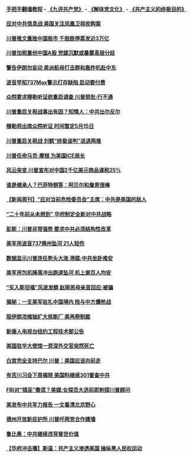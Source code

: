 #### [手把手翻墙教程](https://github.com/gfw-breaker/guides/wiki) -  [《九评共产党》](https://github.com/gfw-breaker/9ping.md?t=05062137) - [《解体党文化》](https://github.com/gfw-breaker/jtdwh.md?t=05062137) - [《共产主义的终极目的》](https://github.com/gfw-breaker/gczydzjmd.md?t=05062137)

#### [应对中共信息战 美国关注凤凰卫视收购案](../pages/prog203/a102572201.md?t=05062137) 

#### [川普推文重挫中国股市 千股跌停蒸发近3万亿](../pages/prog203/a102571937.md?t=05062137) 

#### [川普加税重创中国A股 党媒沉默或暴露高层分歧](../pages/prog203/a102571777.md?t=05062137) 

#### [警告伊朗勿妄动 美派航母打击群和轰炸机赴中东](../pages/prog203/a102571770.md?t=05062137) 

#### [波音早知737Max警示灯存缺陷 启动要付费](../pages/prog203/a102571747.md?t=05062137) 

#### [众院要求穆勒听证欲重启调查 川普怒批:行不通](../pages/prog203/a102571746.md?t=05062137) 

#### [川普重启关税战事出有因？知情人：中共出尔反尔](../pages/prog203/a102571691.md?t=05062137) 

#### [穆勒将出席众院听证 时间暂定5月15日](../pages/prog203/a102571589.md?t=05062137) 

#### [川普重启关税战 刘鹤“终极谈判”进退两难](../pages/prog203/a102571646.md?t=05062137) 

#### [川普任命马克·摩根 为美国ICE局长](../pages/prog203/a102571594.md?t=05062137) 

#### [风云突变 川普宣布对中国2千亿美元商品课税25%](../pages/prog203/a102571534.md?t=05062137) 

#### [谁是继承人？巴菲特侧答：阿贝尔和詹恩很棒](../pages/prog203/a102571303.md?t=05062137) 

#### [【新闻周刊】“应对当前危险委员会”主席：中共是美国的敌人](../pages/prog203/a102571270.md?t=05062137) 

#### [“二十年前从未想到” 华府制定全新对中共战略](../pages/prog203/a102571195.md?t=05062137) 

#### [彭斯：川普非常强势 要求中共必须结构性改革](../pages/prog203/a102571025.md?t=05062137) 

#### [美军用波音737佛州坠河 21人轻伤](../pages/prog203/a102571038.md?t=05062137) 

#### [数据显示川普连任势头大涨 港媒:中共坐卧难安](../pages/prog203/a102570237.md?t=05062137) 

#### [美军用包机降落冲出跑道坠河 机上逾百人均安](../pages/prog203/a102570807.md?t=05062137) 

#### [“买入斯坦福”风波发酵 赵雨思母亲首回应:被骗](../pages/prog203/a102570349.md?t=05062137) 

#### [揭秘：一支美军驻扎中国境内  险与中方爆枪战](../pages/prog203/a102570692.md?t=05062137) 

#### [阻伊朗浓缩铀扩大核能厂 美再祭制裁](../pages/prog203/a102570662.md?t=05062137) 

#### [新唐人电视台纽约工程技术部公告](../pages/prog203/a102570624.md?t=05062137) 

#### [美国驻华大使馆一资深外交官突然死亡](../pages/prog203/a102570596.md?t=05062137) 

#### [白宫完全支持巴尔 川普：美国应该向前走](../pages/prog203/a102570465.md?t=05062137) 

#### [有否川习会下周揭晓 美国料继续301督查中共](../pages/prog203/a102570362.md?t=05062137) 

#### [FBI对“猎巫”撒谎？美媒:女探员大选前即刺探川普顾问](../pages/prog203/a102570470.md?t=05062137) 

#### [美发布中共军力报告 一文看清北京野心](../pages/prog203/a102570223.md?t=05062137) 

#### [德州开放新庇护所 川普吁两党合作建墙](../pages/prog203/a102570274.md?t=05062137) 

#### [鲁比奥：中共继续违背普世价值](../pages/prog203/a102570260.md?t=05062137) 

#### [【华府冲击播】斯温：共产主义渗透美国 操纵黑人民权运动](../pages/prog203/a102570246.md?t=05062137) 

